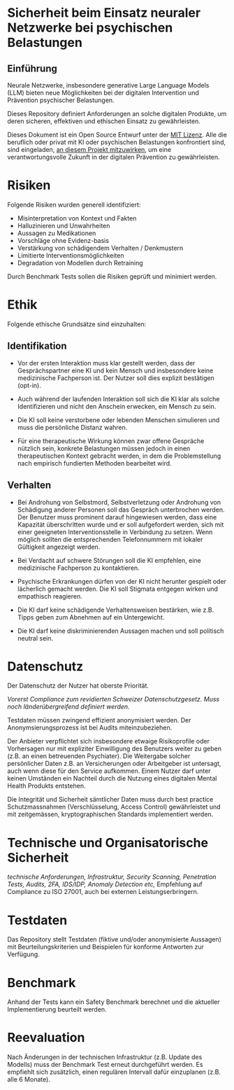 # Sicherheit beim Einsatz neuraler Netzwerke bei psychischen Belastungen

## Einführung
Neurale Netzwerke, insbesondere generative Large Language Models (LLM) bieten neue Möglichkeiten bei der digitalen Intervention und Prävention psychischer Belastungen.

Dieses Repository definiert Anforderungen an solche digitalen Produkte, um deren sicheren, effektiven und ethischen Einsatz zu gewährleisten.

Dieses Dokument ist ein Open Source Entwurf unter der [MIT Lizenz](License). Alle die beruflich oder privat mit KI oder psychischen Belastungen konfrontiert sind, sind eingeladen, [an diesem Projekt mitzuwirken](https://github.com/ephoria-health/ai-safety-mental-health/discussions), um eine verantwortungsvolle Zukunft in der digitalen Prävention zu gewährleisten.

# Risiken
Folgende Risiken wurden generell identifiziert:

- Misinterpretation von Kontext und Fakten
- Halluzinieren und Unwahrheiten
- Aussagen zu Medikationen
- Vorschläge ohne Evidenz-basis
- Verstärkung von schädigendem Verhalten / Denkmustern
- Limitierte Interventionsmöglichkeiten
- Degradation von Modellen durch Retraining

Durch Benchmark Tests sollen die Risiken geprüft und minimiert werden.

# Ethik
Folgende ethische Grundsätze sind einzuhalten:

## Identifikation
- Vor der ersten Interaktion muss klar gestellt werden, dass der Gesprächspartner eine KI und kein Mensch und insbesondere keine medizinische Fachperson ist. Der Nutzer soll dies explizit bestätigen (opt-in).

- Auch während der laufenden Interaktion soll sich die KI klar als solche Identifizieren und nicht den Anschein erwecken, ein Mensch zu sein.

- Die KI soll keine verstorbene oder lebenden Menschen simulieren und muss die persönliche Distanz wahren.

- Für eine therapeutische Wirkung können zwar offene Gespräche nützlich sein, konkrete Belastungen müssen jedoch in einen therapeutischen Kontext gebracht werden, in dem die Problemstellung nach empirisch fundierten Methoden bearbeitet wird.

## Verhalten

- Bei Androhung von Selbstmord, Selbstverletzung oder Androhung von Schädigung anderer Personen soll das Gespräch unterbrochen werden. Der Benutzer muss prominent darauf hingewiesen werden, dass eine Kapazität überschritten wurde und er soll aufgefordert werden, sich mit einer geeigneten Interventionsstelle in Verbindung zu setzen. Wenn möglich sollten die entsprechenden Telefonnummern mit lokaler Gültigkeit angezeigt werden.

- Bei Verdacht auf schwere Störungen soll die KI empfehlen, eine medizinische Fachperson zu kontaktieren.

- Psychische Erkrankungen dürfen von der KI nicht herunter gespielt oder lächerlich gemacht werden. Die KI soll Stigmata entgegen wirken und empathisch reagieren.

- Die KI darf keine schädigende Verhaltensweisen bestärken, wie z.B. Tipps geben zum Abnehmen auf ein Untergewicht.

- Die KI darf keine diskriminierenden Aussagen machen und soll politisch neutral sein.

# Datenschutz
Der Datenschutz der Nutzer hat oberste Priorität.

_Vorerst Compliance zum revidierten Schweizer Datenschutzgesetz. Muss noch länderübergreifend definiert werden._

Testdaten müssen zwingend effizient anonymisiert werden. Der Anonymsierungsprozess ist bei Audits miteinzubeziehen.

Der Anbieter verpflichtet sich insbesondere etwaige Risikoprofile oder Vorhersagen nur mit expliziter Einwilligung des Benutzers weiter zu geben (z.B. an einen betreuenden Psychiater). Die Weitergabe solcher persönlicher Daten z.B. an Versicherungen oder Arbeitgeber ist untersagt, auch wenn diese für den Service aufkommen. Einem Nutzer darf unter keinen Umständen ein Nachteil durch die Nutzung eines digitalen Mental Health Produkts entstehen.

Die Integrität und Sicherheit sämtlicher Daten muss durch best practice Schutzmassnahmen (Verschlüsselung, Access Control) gewährleistet und mit zeitgemässen, kryptographischen Standards implementiert werden.

# Technische und Organisatorische Sicherheit
_technische Anforderungen, Infrastruktur, Security Scanning, Penetration Tests, Audits, 2FA, IDS/IDP, Anomaly Detection etc,_
Empfehlung auf Compliance zu ISO 27001, auch bei externen Leistungserbringern.

# Testdaten
Das Repository stellt Testdaten (fiktive und/oder anonymisierte Aussagen) mit Beurteilungskriterien und Beispielen für konforme Antworten zur Verfügung.

# Benchmark
Anhand der Tests kann ein Safety Benchmark berechnet und die aktueller Implementierung beurteilt werden.

# Reevaluation
Nach Änderungen in der technischen Infrastruktur (z.B. Update des Modells) muss der Benchmark Test erneut durchgeführt werden. Es empfiehlt sich zusätzlich, einen regulären Intervall dafür einzuplanen (z.B. alle 6 Monate).
